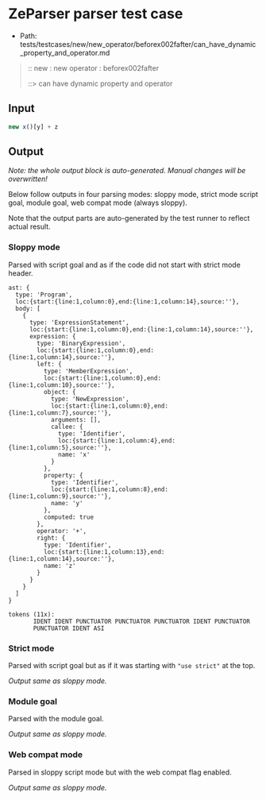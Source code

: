 # ZeParser parser test case

- Path: tests/testcases/new/new_operator/beforex002fafter/can_have_dynamic_property_and_operator.md

> :: new : new operator : beforex002fafter
>
> ::> can have dynamic property and operator

## Input

`````js
new x()[y] + z
`````

## Output

_Note: the whole output block is auto-generated. Manual changes will be overwritten!_

Below follow outputs in four parsing modes: sloppy mode, strict mode script goal, module goal, web compat mode (always sloppy).

Note that the output parts are auto-generated by the test runner to reflect actual result.

### Sloppy mode

Parsed with script goal and as if the code did not start with strict mode header.

`````
ast: {
  type: 'Program',
  loc:{start:{line:1,column:0},end:{line:1,column:14},source:''},
  body: [
    {
      type: 'ExpressionStatement',
      loc:{start:{line:1,column:0},end:{line:1,column:14},source:''},
      expression: {
        type: 'BinaryExpression',
        loc:{start:{line:1,column:0},end:{line:1,column:14},source:''},
        left: {
          type: 'MemberExpression',
          loc:{start:{line:1,column:0},end:{line:1,column:10},source:''},
          object: {
            type: 'NewExpression',
            loc:{start:{line:1,column:0},end:{line:1,column:7},source:''},
            arguments: [],
            callee: {
              type: 'Identifier',
              loc:{start:{line:1,column:4},end:{line:1,column:5},source:''},
              name: 'x'
            }
          },
          property: {
            type: 'Identifier',
            loc:{start:{line:1,column:8},end:{line:1,column:9},source:''},
            name: 'y'
          },
          computed: true
        },
        operator: '+',
        right: {
          type: 'Identifier',
          loc:{start:{line:1,column:13},end:{line:1,column:14},source:''},
          name: 'z'
        }
      }
    }
  ]
}

tokens (11x):
       IDENT IDENT PUNCTUATOR PUNCTUATOR PUNCTUATOR IDENT PUNCTUATOR
       PUNCTUATOR IDENT ASI
`````

### Strict mode

Parsed with script goal but as if it was starting with `"use strict"` at the top.

_Output same as sloppy mode._

### Module goal

Parsed with the module goal.

_Output same as sloppy mode._

### Web compat mode

Parsed in sloppy script mode but with the web compat flag enabled.

_Output same as sloppy mode._
